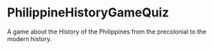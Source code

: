 # PhilippineHistoryGameQuiz
A game about the History of the Philippines from the precolonial to the modern history.
